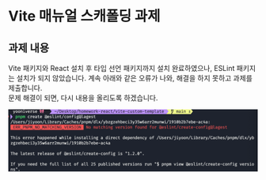# Vite 매뉴얼 스캐폴딩 과제

## 과제 내용
Vite 패키지와 React 설치 후 타입 선언 패키지까지 설치 완료하였으나, ESLint 패키지는 설치가 되지 않았습니다. 계속 아래와 같은 오류가 나와, 해결을 하지 못하고 과제를 제출합니다.  
문제 해결이 되면, 다시 내용을 올리도록 하겠습니다.


![error](./error.png)
